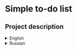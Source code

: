 # Simple to-do list

## Project description

<details>
<summary>English</summary>

## What is this?
Basically this is the clone of Russian Avito / American Craiglist

## Why is it good?
It has minimalistic design, all django features(migrations, admin, auth) and web-server to give static.

## What is under the hood?
The app is written with:
- Backend: Django
- Database: PostgreSQL
- Front: Bootsrap
- Web server: Nginx gives static, solves "leaky bucket" problem
- Containers: Docker compose

## How to install?
```docker compose build && docker compose up -d```


## Disclaimer
The app was originally written in the last year (2022). The current commit is the attempt to refactor code and enhance the app with nginx and psql (previously sqlite)

</details>


<details>
<summary>Russian</summary>

## Что это?
Это простой клон российского Авито / Американского Craiglist

## Почему это хорошо?
У приложения минималистичный дизайн, все фичи джанго (миграции, админка, аутентификация) веб-сервер, отдающий статику

## Что под капотом?
The app is written with:
- Бекэнд Django
- СУБД: PostgreSQL
- Фронт: Bootsrap
- Веб-сервер: Nginx отдает статику, решает проблему "протекающего ведра"
- Containers: Docker compose

## Как установить и запустить?
```docker compose build && docker compose up -d```


## Дисклеймер
Приложение было написано в прошлом году (2022). Текущий коммит - попытка рефакторинга кода и улучшения посредством добавления nginx и замены sqlite на psql.

</details>
